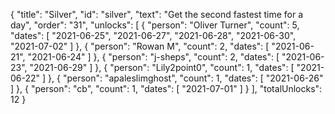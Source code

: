 {
  "title": "Silver",
  "id": "silver",
  "text": "Get the second fastest time for a day",
  "order": "31",
  "unlocks": [
    {
      "person": "Oliver Turner",
      "count": 5,
      "dates": [
        "2021-06-25",
        "2021-06-27",
        "2021-06-28",
        "2021-06-30",
        "2021-07-02"
      ]
    },
    {
      "person": "Rowan M",
      "count": 2,
      "dates": [
        "2021-06-21",
        "2021-06-24"
      ]
    },
    {
      "person": "j-sheps",
      "count": 2,
      "dates": [
        "2021-06-23",
        "2021-06-29"
      ]
    },
    {
      "person": "Lily2point0",
      "count": 1,
      "dates": [
        "2021-06-22"
      ]
    },
    {
      "person": "apaleslimghost",
      "count": 1,
      "dates": [
        "2021-06-26"
      ]
    },
    {
      "person": "cb",
      "count": 1,
      "dates": [
        "2021-07-01"
      ]
    }
  ],
  "totalUnlocks": 12
}